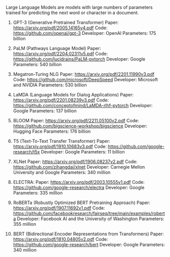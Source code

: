 Large Language Models are models with large numbers of parameters trained for predicting the next word or character in a document.

1. GPT-3 (Generative Pretrained Transformer)
Paper: https://arxiv.org/pdf/2005.14165v4.pdf
Code: https://github.com/openai/gpt-3
Developer: OpenAI
Parameters: 175 billion

2. PaLM (Pathways Language Model)
Paper: https://arxiv.org/pdf/2204.02311v5.pdf
Code: https://github.com/lucidrains/PaLM-pytorch
Developer: Google
Parameters: 540 billion

3. Megatron-Turing NLG
Paper: https://arxiv.org/pdf/2201.11990v3.pdf
Code: https://github.com/microsoft/DeepSpeed
Developer: Microsoft and NVIDIA
Parameters: 530 billion

4. LaMDA (Language Models for Dialog Applications)
Paper: https://arxiv.org/pdf/2201.08239v3.pdf
Code: https://github.com/conceptofmind/LaMDA-rlhf-pytorch
Developer: Google
Parameters: 137 billion

5. BLOOM
Paper: https://arxiv.org/pdf/2211.05100v2.pdf
Code: https://github.com/bigscience-workshop/bigscience
Developer: Hugging Face
Parameters: 176 billion

6. T5 (Text-To-Text Transfer Transformer)
Paper: https://arxiv.org/pdf/1910.10683v3.pdf
Code: https://github.com/google-research/t5x
Developer: Google
Parameters: 11 billion

7. XLNet
Paper: https://arxiv.org/pdf/1906.08237v2.pdf
Code: https://github.com/zihangdai/xlnet
Developer: Carnegie Mellon University and Google
Parameters: 340 million

8. ELECTRA:
Paper: https://arxiv.org/pdf/2003.10555v1.pdf
Code: https://github.com/google-research/electra
Developer: Google
Parameters: 335 million

9. RoBERTa (Robustly Optimized BERT Pretraining Approach)
Paper: https://arxiv.org/pdf/1907.11692v1.pdf
Code: https://github.com/facebookresearch/fairseq/tree/main/examples/roberta
Developer: Facebook AI and the University of Washington
Parameters: 355 million

10. BERT (Bidirectional Encoder Representations from Transformers)
Paper: https://arxiv.org/pdf/1810.04805v2.pdf
Code: https://github.com/google-research/bert
Developer: Google
Parameters: 340 million
